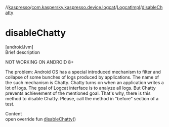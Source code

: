 //[kaspresso](../../index.md)/[com.kaspersky.kaspresso.device.logcat](../index.md)/[LogcatImpl](index.md)/[disableChatty](disable-chatty.md)



# disableChatty  
[androidJvm]  
Brief description  




NOT WORKING ON ANDROID 8+



The problem: Android OS has a special introduced mechanism to filter and collapse of some bunches of logs produced by applications. The name of the such mechanism is Chatty. Chatty turns on when an application writes a lot of logs. The goal of Logcat interface is to analyze all logs. But Chatty prevents achievement of the mentioned goal. That's why, there is this method to disable Chatty. Please, call the method in "before" section of a test.



  
Content  
open override fun [disableChatty](disable-chatty.md)()  



